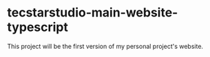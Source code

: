 # tecstarstudio-main-website-typescript
This project will be the first version of my personal project's website.
